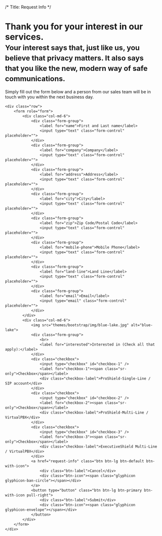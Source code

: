 /*
Title: Request Info
*/

<div class="page-header">
	<div class="container">
		<h1>Thank you for your interest in our services. <br><small>Your interest says that, just like us, you believe that privacy matters. It also says that you like the new, modern way of safe communications.</small></h1>	
	</div>
</div>

<div class="container">
	<p>Simply fill out the form below and a person from our sales team will be in touch with you within the next business day.</p>

	
	<div class="row">
		<form role="form">
			<div class="col-md-6">
				<div class="form-group">
					<label for="name">First and Last name</label>
					<input type="text" class="form-control" placeholder="">
				</div>
				<div class="form-group">
					<label for="company">Company</label>
					<input type="text" class="form-control" placeholder="">
				</div>
				<div class="form-group">
					<label for="address">Address</label>
					<input type="text" class="form-control" placeholder="">
				</div>
				<div class="form-group">
					<label for="city">City</label>
					<input type="text" class="form-control" placeholder="">
				</div>
				<div class="form-group">
					<label for="zip">Zip Code/Postal Code</label>
					<input type="text" class="form-control" placeholder="">
				</div>
				<div class="form-group">
					<label for="mobile-phone">Mobile Phone</label>
					<input type="text" class="form-control" placeholder="">
				</div>
				<div class="form-group">
					<label for="land-line">Land Line</label>
					<input type="text" class="form-control" placeholder="">
				</div>
				<div class="form-group">
					<label for="email">Email</label>
					<input type="email" class="form-control" placeholder="">
				</div>
			</div>
			<div class="col-md-6">
				<img src="themes/bootstrap/img/blue-lake.jpg" alt="blue-lake">
				<div class="form-group">
					<br>
					<label for="interested">Interested in (Check all that apply):</label>
				</div>
				<div class="checkbox">
					<input type="checkbox" id="checkbox-1" />
					<label for="checkbox-1"><span class="sr-only">Checkbox</span></label>
					<div class="checkbox-label">ProShield-Single-Line / SIP account</div>
				</div>
				<div class="checkbox">
					<input type="checkbox" id="checkbox-2" />
					<label for="checkbox-2"><span class="sr-only">Checkbox</span></label>
					<div class="checkbox-label">ProShield-Multi-Line / VirtualPBX</div>
				</div>
				<div class="checkbox">
					<input type="checkbox" id="checkbox-3" />
					<label for="checkbox-3"><span class="sr-only">Checkbox</span></label>
					<div class="checkbox-label">ExecutiveShield Multi-Line / VirtualPBX</div>
				</div>
				<a href="request-info" class="btn btn-lg btn-default btn-with-icon">
					<div class="btn-label">Cancel</div>
					<div class="btn-icon"><span class="glyphicon glyphicon-ban-circle"></span></div>
				</a>
				<button type="button" class="btn btn-lg btn-primary btn-with-icon pull-right">
					<div class="btn-label">Submit</div>
					<div class="btn-icon"><span class="glyphicon glyphicon-envelope"></span></div>
				</button>
			</div>
		</form>	
	</div>
</div>